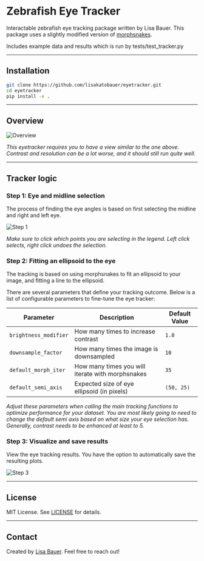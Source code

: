 
# Zebrafish Eye Tracker

Interactable zebrafish eye tracking package written by Lisa Bauer. 
This package uses a slightly modified version of [morphsnakes](https://pypi.org/project/morphsnakes/#description).

Includes example data and results which is run by tests/test_tracker.py 

---

## Installation

```bash
git clone https://github.com/lisakatobauer/eyetracker.git
cd eyetracker
pip install -e .
````


---

## Overview

![Overview](examples/example_screenshot.png)

*This eyetracker requires you to have a view similar to the one above. Contrast and resolution can be a lot worse, and it should still run quite well.*

---

## Tracker logic


### Step 1: Eye and midline selection

The process of finding the eye angles is based on first selecting the midline and right and left eye.

![Step 1](examples/point_selection.png)

*Make sure to click which points you are selecting in the legend. Left click selects, right click undoes the selection.*


### Step 2: Fitting an ellipsoid to the eye

The tracking is based on using morphsnakes to fit an ellipsoid to your image, and fitting a line to the ellipsoid. 

There are several parameters that define your tracking outcome.
Below is a list of configurable parameters to fine-tune the eye tracker:

| Parameter             | Description                                      | Default Value |
|-----------------------|--------------------------------------------------|---------------|
| `brightness_modifier` | How many times to increase contrast              | `1.0`         |
| `downsample_factor`   | How many times the image is downsampled          | `10`          |
| `default_morph_iter`  | How many times you will iterate with morphsnakes | `35`          |
| `default_semi_axis`   | Expected size of eye ellipsoid (in pixels)       | `(50, 25)`    |

*Adjust these parameters when calling the main tracking functions to optimize performance for your dataset. You are most likely going to need to change the default semi axis based on what size your eye selection has. Generally, contrast needs to be enhanced at least to 5.*


### Step 3: Visualize and save results

View the eye tracking results. You have the option to automatically save the resulting plots.

![Step 3](examples/example_zebrafish_eye_video_plot.png)

---


## License

MIT License. See [LICENSE](LICENSE) for details.

---

## Contact

Created by [Lisa Bauer](https://github.com/lisakatobauer). Feel free to reach out!

